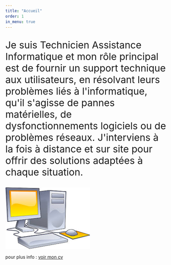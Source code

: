 ```yaml
---
title: "Accueil"
order: 1
in_menu: true
---
```

<div class="tableau"><p style="font-size: 30px;">Je suis Technicien Assistance Informatique et mon rôle principal est de fournir un support technique aux utilisateurs, en résolvant leurs problèmes liés à l'informatique, qu'il s'agisse de pannes matérielles, de dysfonctionnements logiciels ou de problèmes réseaux. J'interviens à la fois à distance et sur site pour offrir des solutions adaptées à chaque situation.</p>


<img src="images/Sans titre2.jpg"></div>

  
<p>pour plus info : <a href="CV_2025-01-28_Fouad_HAMA-4.pdf ">voir mon cv</a></p> 